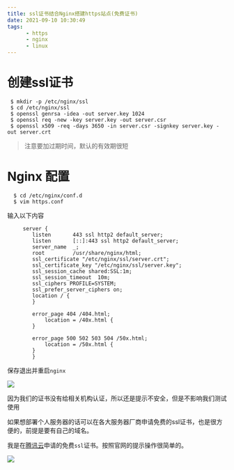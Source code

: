 ```yaml
---
title: ssl证书结合Nginx搭建https站点(免费证书)
date: 2021-09-10 10:30:49
tags: 
      - https
      - nginx
      - linux
---
```

#   创建ssl证书

 

``` shell
 $ mkdir -p /etc/nginx/ssl
 $ cd /etc/nginx/ssl
 $ openssl genrsa -idea -out server.key 1024
 $ openssl req -new -key server.key -out server.csr
 $ openssl x509 -req -days 3650 -in server.csr -signkey server.key -out server.crt
 ```

  > 注意要加过期时间，默认的有效期很短

# Nginx 配置

 

``` shell
  $ cd /etc/nginx/conf.d
  $ vim https.conf
 ```

  输入以下内容
``` nginx
     server {
        listen       443 ssl http2 default_server;
        listen       [::]:443 ssl http2 default_server;
        server_name  _;
        root         /usr/share/nginx/html;
        ssl_certificate "/etc/nginx/ssl/server.crt";
        ssl_certificate_key "/etc/nginx/ssl/server.key";
        ssl_session_cache shared:SSL:1m;
        ssl_session_timeout  10m;
        ssl_ciphers PROFILE=SYSTEM;
        ssl_prefer_server_ciphers on;
        location / {
        }

        error_page 404 /404.html;
            location = /40x.html {
        }

        error_page 500 502 503 504 /50x.html;
            location = /50x.html {
        }
        }
   ```
  保存退出并重启`nginx`

  ![](https://p3-juejin.byteimg.com/tos-cn-i-k3u1fbpfcp/d265c343d89042e4bca60e58e6021324~tplv-k3u1fbpfcp-watermark.image)

   因为我们的证书没有给相关机构认证，所以还是提示不安全，但是不影响我们测试使用
 

 如果想部署个人服务器的话可以在各大服务器厂商申请免费的ssl证书，也是很方便的，前提是要有自己的域名。

 我是在[腾讯云](https://console.cloud.tencent.com/ssl)申请的免费`ssl`证书。按照官网的提示操作很简单的。

  ![](https://p3-juejin.byteimg.com/tos-cn-i-k3u1fbpfcp/f84c40fa580a4a1fbc14bcca2c5433a4~tplv-k3u1fbpfcp-watermark.image)
